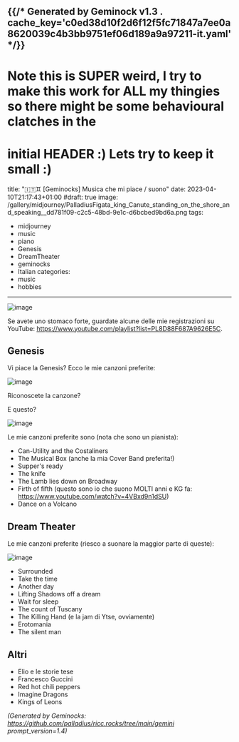 {{/* Generated by Geminock v1.3 . cache_key='c0ed38d10f2d6f12f5fc71847a7ee0a8620039c4b3bb9751ef06d189a9a97211-it.yaml'   */}}
---
# Note this is SUPER weird, I try to make this work for ALL my thingies so there might be some behavioural clatches in the
# initial HEADER :) Lets try to keep it small :)
title: "🇮🇹♊ [Geminocks] Musica che mi piace / suono"
date: 2023-04-10T21:17:43+01:00
#draft: true
image: /gallery/midjourney/PalladiusFigata_king_Canute_standing_on_the_shore_and_speaking__dd781f09-c2c5-48bd-9e1c-d6bcbed9bd6a.png
tags:
- midjourney
- music
- piano
- Genesis
- DreamTheater
- geminocks
- Italian
categories:
- music
- hobbies
---

![image](/gallery/midjourney/PalladiusFigata_Floor_plan_sketch_watercolor_style_grand_piano_7023fc60-189f-4f02-83dd-b7df0974f25e.png)

Se avete uno stomaco forte, guardate alcune delle mie registrazioni su YouTube: <https://www.youtube.com/playlist?list=PL8D88F687A9626E5C>.

## Genesis

Vi piace la Genesis? Ecco le mie canzoni preferite:

![image](/gallery/midjourney/PalladiusFigata_king_Canute_standing_on_the_shore_and_speaking__dd781f09-c2c5-48bd-9e1c-d6bcbed9bd6a.png)

Riconoscete la canzone?

E questo?

![image](/gallery/midjourney/PalladiusFigata_a_beautiful_white_lamb_lies_down_Broadway_New_Y_10a1c643-4ca8-4c40-96fb-9cb3465f73bc.png)

Le mie canzoni preferite sono (nota che sono un pianista):

* Can-Utility and the Costaliners
* The Musical Box (anche la mia Cover Band preferita!)
* Supper's ready
* The knife
* The Lamb lies down on Broadway
* Firth of fifth (questo sono io che suono MOLTI anni e KG fa: <https://www.youtube.com/watch?v=4VBxd9n1dSU>)
* Dance on a Volcano

## Dream Theater

Le mie canzoni preferite (riesco a suonare la maggior parte di queste):

![image](/gallery/midjourney/JPetrucci%20painting.png)

* Surrounded
* Take the time
* Another day
* Lifting Shadows off a dream
* Wait for sleep
* The count of Tuscany
* The Killing Hand (e la jam di Ytse, ovviamente)
* Erotomania
* The silent man

## Altri

* Elio e le storie tese
* Francesco Guccini
* Red hot chili peppers
* Imagine Dragons
* Kings of Leons


*(Generated by Geminocks: https://github.com/palladius/ricc.rocks/tree/main/gemini prompt_version=1.4)*
